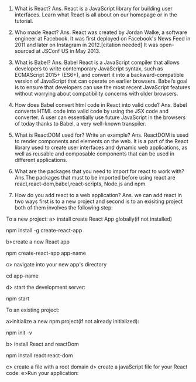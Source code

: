 1. What is React?
Ans.  React is a JavaScript library for building user interfaces. Learn what React is all about on our homepage or in the tutorial.

2. Who made React?
Ans. React was created by Jordan Walke, a software engineer at Facebook. It was first deployed on Facebook's News Feed in 2011 and later on Instagram in 2012.[citation needed] It was open-sourced at JSConf US in May 2013.

3. What is Babel?
Ans. Babel React is a JavaScript compiler that allows developers to write contemporary JavaScript syntax, such as ECMAScript 2015+ (ES6+), and convert it into a backward-compatible version of JavaScript that can operate on earlier browsers. Babel’s goal is to ensure that developers can use the most recent JavaScript features without worrying about compatibility concerns with older browsers.

4. How does Babel convert html code in React into valid code?
Ans. Babel converts HTML code into valid code by using the JSX code and converter. A user can essentially use future JavaScript in the browsers of today thanks to Babel, a very well-known transpiler.

5. What is ReactDOM used for? Write an example?
Ans. ReactDOM is used to render components and elements on the web. It is a part of the React library used to create user interfaces and dynamic web applications, as well as reusable and composable components that can be used in different applications.

6. What are the packages that you need to import for react to work with?
Ans.The packages that must to be imported before using react are react,react-dom,babel,react-scripts, Node.js and npm.

7. How do you add react to a web application?
Ans. we can add react in two ways first is to a new project and second is to an exisiting project both of them involves the following step:

To a new project: a> install create React App globally(if not installed)

npm install -g create-react-app

b>create a new React app

npm create-react-app app-name

c> navigate into your new app's directory

cd app-name

d> start the development server:

npm start

To an existing project:

a>initialize a new npm project(if not already initialized):

npm init -v

b> install React and reactDom

npm install react react-dom

c> create a file with a root domain d> create a javaScript file for your React code: e>Run your application:


